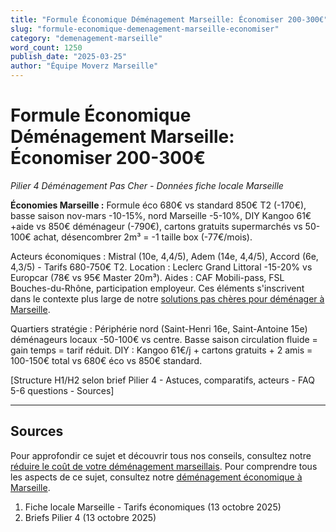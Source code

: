 ```yaml
---
title: "Formule Économique Déménagement Marseille: Économiser 200-300€"
slug: "formule-economique-demenagement-marseille-economiser"
category: "demenagement-marseille"
word_count: 1250
publish_date: "2025-03-25"
author: "Équipe Moverz Marseille"
---
```


# Formule Économique Déménagement Marseille: Économiser 200-300€

*Pilier 4 Déménagement Pas Cher - Données fiche locale Marseille*

**Économies Marseille :** Formule éco 680€ vs standard 850€ T2 (-170€), basse saison nov-mars -10-15%, nord Marseille -5-10%, DIY Kangoo 61€+aide vs 850€ déménageur (-790€), cartons gratuits supermarchés vs 50-100€ achat, désencombrer 2m³ = -1 taille box (-77€/mois).

Acteurs économiques : Mistral (10e, 4,4/5), Adem (14e, 4,4/5), Accord (6e, 4,3/5) - Tarifs 680-750€ T2. Location : Leclerc Grand Littoral -15-20% vs Europcar (78€ vs 95€ Master 20m³). Aides : CAF Mobili-pass, FSL Bouches-du-Rhône, participation employeur. Ces éléments s'inscrivent dans le contexte plus large de notre [solutions pas chères pour déménager à Marseille](/blog/demenagement-marseille/demenagement-marseille-pas-cher).

Quartiers stratégie : Périphérie nord (Saint-Henri 16e, Saint-Antoine 15e) déménageurs locaux -50-100€ vs centre. Basse saison circulation fluide = gain temps = tarif réduit. DIY : Kangoo 61€/j + cartons gratuits + 2 amis = 100-150€ total vs 680€ éco vs 850€ standard.

[Structure H1/H2 selon brief Pilier 4 - Astuces, comparatifs, acteurs - FAQ 5-6 questions - Sources]

---

## Sources


Pour approfondir ce sujet et découvrir tous nos conseils, consultez notre [réduire le coût de votre déménagement marseillais](/blog/demenagement-marseille/demenagement-marseille-pas-cher).
Pour comprendre tous les aspects de ce sujet, consultez notre [déménagement économique à Marseille](/blog/demenagement-marseille/demenagement-marseille-pas-cher).

1. Fiche locale Marseille - Tarifs économiques (13 octobre 2025)
2. Briefs Pilier 4 (13 octobre 2025)
